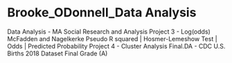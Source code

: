 # Brooke_ODonnell_Data Analysis
Data Analysis - MA Social Research and Analysis
Project 3 - Log(odds) McFadden and Nagelkerke Pseudo R squared | Hosmer-Lemeshow Test | Odds | Predicted Probability 
Project 4 - Cluster Analysis 
Final.DA - CDC U.S. Births 2018 Dataset 
Final Grade (A)
